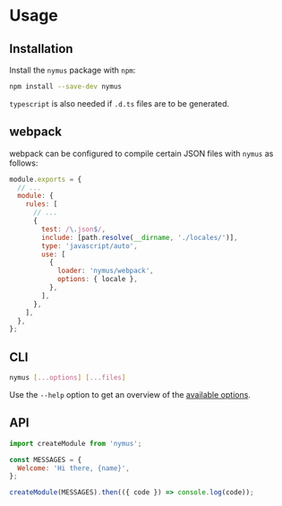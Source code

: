 # Usage

## Installation

Install the `nymus` package with `npm`:

```sh
npm install --save-dev nymus
```

`typescript` is also needed if `.d.ts` files are to be generated.

## webpack

webpack can be configured to compile certain JSON files with `nymus` as follows:

```js
module.exports = {
  // ...
  module: {
    rules: [
      // ...
      {
        test: /\.json$/,
        include: [path.resolve(__dirname, './locales/')],
        type: 'javascript/auto',
        use: [
          {
            loader: 'nymus/webpack',
            options: { locale },
          },
        ],
      },
    ],
  },
};
```

## CLI

```sh
nymus [...options] [...files]
```

Use the `--help` option to get an overview of the [available options](/docs/configuration).

## API

```js
import createModule from 'nymus';

const MESSAGES = {
  Welcome: 'Hi there, {name}',
};

createModule(MESSAGES).then(({ code }) => console.log(code));
```
